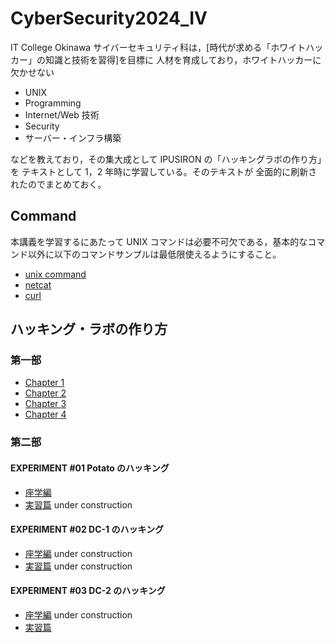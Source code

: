 # CyberSecurity2024_IV

IT College Okinawa サイバーセキュリティ科は，[時代が求める「ホワイトハッカー」の知識と技術を習得]を目標に 人材を育成しており，ホワイトハッカーに欠かせない

- UNIX
- Programming
- Internet/Web 技術
- Security
- サーバー・インフラ構築

などを教えており，その集大成として IPUSIRON の「ハッキングラボの作り方」を テキストとして 1，2 年時に学習している。そのテキストが 全面的に刷新されたのでまとめておく。

## Command

本講義を学習するにあたって UNIX コマンドは必要不可欠である，基本的なコマンド以外に以下のコマンドサンプルは最低限使えるようにすること。

- [unix command](./docs/commands.md)
- [netcat](.docs/netcat.md)
- [curl](./docs/curl.md)

## ハッキング・ラボの作り方

### 第一部

- [Chapter 1](./note/chap1.md)
- [Chapter 2](./note/chap2.md)
- [Chapter 3](./note/chap3.md)
- [Chapter 4](./note/chap4.md)

### 第二部

#### EXPERIMENT #01 Potato のハッキング

- [座学編](./note/experiment01.md)
- [実習篇](./note/experiment01_handson.md) under construction

#### EXPERIMENT #02 DC-1 のハッキング

- [座学編](./note/experiment02.md) under construction
- [実習篇](./note/experiment02_handson.md) under construction

#### EXPERIMENT #03 DC-2 のハッキング

- [座学編](./note/experiment03.md) under construction
- [実習篇](./note/experiment03_handson.md)
